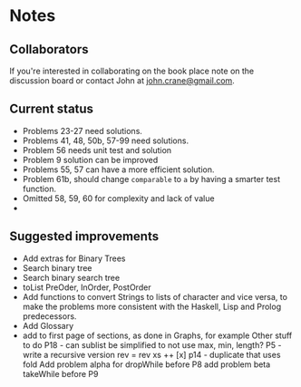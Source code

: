 # Notes 

## Collaborators
If you're interested in collaborating on the book place note on the discussion board or contact John at john.crane@gmail.com.

## Current status
* Problems 23-27 need solutions. 
* Problems 41, 48, 50b, 57-99 need solutions. 
* Problem 56 needs unit test and solution
* Problem 9 solution can be improved 
* Problems 55, 57 can have a more efficient solution.
* Problem 61b, should change ```comparable``` to ```a``` by having a smarter test function.
* Omitted 58, 59, 60 for complexity and lack of value
* 

## Suggested improvements
* Add extras for Binary Trees
 * Search binary tree
 * Search binary search tree
 * toList PreOder, InOrder, PostOrder  
* Add functions to convert Strings to lists of character and vice versa, to make the problems more consistent with the Haskell, Lisp and Prolog predecessors.
* Add Glossary
* add to first page of sections, as done in Graphs, for example
Other stuff to do
P18 - can sublist be simplified to not use max, min, length?
P5 - write a recursive version
 rev = rev xs ++ [x]
p14 - duplicate that uses fold
Add problem alpha for dropWhile before P8
add problem beta takeWhile before P9

